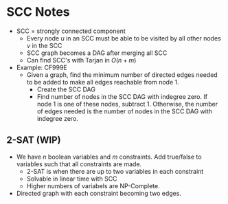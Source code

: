 # SCC Notes
- SCC = strongly connected component
	- Every node $u$ in an SCC must be able to be visited by all other nodes $v$ in the SCC
	- SCC graph becomes a DAG after merging all SCC
	- Can find SCC's with Tarjan in $O(n+m)$
- Example: CF999E
	- Given a graph, find the minimum number of directed edges needed to be added to make all edges reachable from node 1.
		- Create the SCC DAG
		- Find number of nodes in the SCC DAG with indegree zero. If node 1 is one of these nodes, subtract 1. Otherwise, the number of edges needed is the number of nodes in the SCC DAG with indegree zero.
## 2-SAT (WIP)
- We have $n$ boolean variables and $m$ constraints. Add true/false to variables such that all constraints are made.
	- 2-SAT is when there are up to two variables in each constraint
	- Solvable in linear time with SCC
	- Higher numbers of variabels are NP-Complete.
- Directed graph with each constraint becoming two edges.